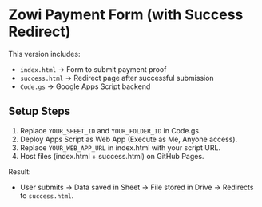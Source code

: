 # Zowi Payment Form (with Success Redirect)

This version includes:
- `index.html` → Form to submit payment proof
- `success.html` → Redirect page after successful submission
- `Code.gs` → Google Apps Script backend

## Setup Steps
1. Replace `YOUR_SHEET_ID` and `YOUR_FOLDER_ID` in Code.gs.
2. Deploy Apps Script as Web App (Execute as Me, Anyone access).
3. Replace `YOUR_WEB_APP_URL` in index.html with your script URL.
4. Host files (index.html + success.html) on GitHub Pages.

Result:
- User submits → Data saved in Sheet → File stored in Drive → Redirects to `success.html`.
